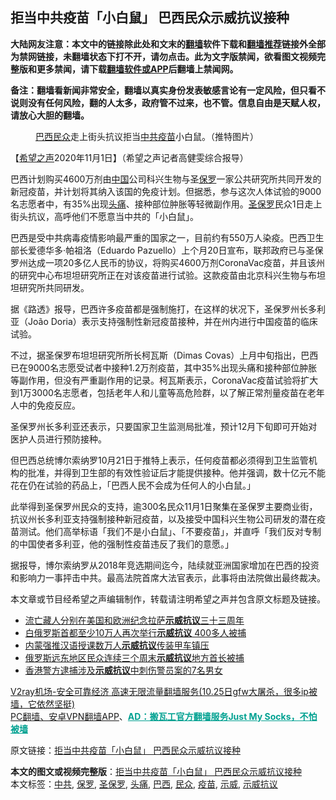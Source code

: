  <h2>拒当中共疫苗「小白鼠」 巴西民众示威抗议接种</h2> <p class="notice"><b>大陆网友注意：本文中的链接除此处和文末的<a href="https://github.com/bannedbook/fanqiang" >翻墙</a>软件下载和<a href="https://github.com/killgcd/justmysocks/blob/master/README.md">翻墙推荐</a>链接外全部为禁网链接，未翻墙状态下打不开，请勿点击。此为文字版禁闻，欲看图文视频完整版和更多禁闻，请下载<a href="https://github.com/bannedbook/fanqiang">翻墙软件或APP</a>后翻墙上禁闻网。</p><p>备注：翻墙看新闻非常安全，翻墙以真实身份发表敏感言论有一定风险，但只看不说则没有任何风险，翻的人太多，政府管不过来，也不管。信息自由是天赋人权，请放心大胆的翻墙。</b></p>  <div class="entry"> <figure><figcaption><a href="https://www.bannedbook.org/bnews/tag/%e5%b7%b4%e8%a5%bf/" class="st_tag internal_tag" rel="tag" title="标签 巴西 下的日志">巴西</a><a href="https://www.bannedbook.org/bnews/tag/%E6%B0%91%E4%BC%97/" class="st_tag internal_tag" rel="tag" title="标签 民众 下的日志">民众</a>走上街头抗议拒当<a href="https://www.bannedbook.org/bnews/tag/%e4%b8%ad%e5%85%b1/" class="st_tag internal_tag" rel="tag" title="标签 中共 下的日志">中共</a><a href="https://www.bannedbook.org/bnews/tag/%e7%96%ab%e8%8b%97/" class="st_tag internal_tag" rel="tag" title="标签 疫苗 下的日志">疫苗</a>小白鼠。（推特图片）</figcaption></figure> <p>【<span class='wp_keywordlink_affiliate'><a href="https://www.soundofhope.org" title="希望之声" target="_blank">希望之声</a></span>2020年11月1日】（希望之声记者高健雯综合报导）</p> <p>巴西计划购买4600万剂由<span class='wp_keywordlink_affiliate'><a href="https://www.bannedbook.org/" title="中国" target="_blank">中国</a></span>公司科兴生物与圣<a href="https://www.bannedbook.org/bnews/tag/%e4%bf%9d%e7%bd%97/" class="st_tag internal_tag" rel="tag" title="标签 保罗 下的日志">保罗</a>一家公共研究所共同开发的新冠疫苗，并计划将其纳入该国的免疫计划。但据悉，参与这次人体试验的9000名志愿者中，有35%出现<a href="https://www.bannedbook.org/bnews/tag/%e5%a4%b4%e7%97%9b/" class="st_tag internal_tag" rel="tag" title="标签 头痛 下的日志">头痛</a>、接种部位肿胀等轻微副作用。<a href="https://www.bannedbook.org/bnews/tag/%E5%9C%A3%E4%BF%9D%E7%BD%97/" class="st_tag internal_tag" rel="tag" title="标签 圣保罗 下的日志">圣保罗</a>民众1日走上街头抗议，高呼他们不愿意当中共的「小白鼠」。</p> <p>巴西是受中共病毒疫情影响最严重的国家之一，目前约有550万人染疫。巴西卫生部长爱德华多·帕祖洛（Eduardo Pazuello）上个月20日宣布，联邦政府已与圣保罗州达成一项20多亿人民币的协议，将购买4600万剂CoronaVac疫苗，并且该州的研究中心布坦坦研究所正在对该疫苗进行试验。这款疫苗由北京科兴生物与布坦坦研究所共同研发。</p>  <p>据《路透》报导，巴西许多疫苗都是强制施打，在这样的状况下，圣保罗州长多利亚（João Doria）表示支持强制性新冠疫苗接种，并在州内进行中国疫苗的临床试验。</p> <p>不过，据圣保罗布坦坦研究所所长柯瓦斯（Dimas Covas）上月中旬指出，巴西已在9000名志愿受试者中接种1.2万剂疫苗，其中35%出现头痛和接种部位肿胀等副作用，但没有严重副作用的记录。柯瓦斯表示，CoronaVac疫苗试验将扩大到1万3000名志愿者，包括老年人和儿童等高危险群，以了解正常剂量疫苗在老年人中的免疫反应。</p> <p>圣保罗州长多利亚还表示，只要国家卫生监测局批准，预计12月下旬即可开始对医护人员进行预防接种。</p>  <p>但巴西总统博尔索纳罗10月21日于推特上表示，任何疫苗都必须得到卫生监管机构的批准，并得到卫生部的有效性验证后才能提供接种。他并强调，数十亿元不能花在仍在试验的药品上，「巴西人民不会成为任何人的小白鼠。」</p> <p>此举得到圣保罗州民众的支持，逾300名民众11月1日聚集在圣保罗主要商业街，抗议州长多利亚支持强制接种新冠疫苗，以及接受中国科兴生物公司研发的潜在疫苗测试。他们高举标语「我们不是小白鼠」、「不要疫苗」，并直呼「我们反对专制的中国使者多利亚，他的强制性疫苗违反了我们的意愿。」</p> <p></p>  <p></p> <p></p> <p>据报导，博尔索纳罗从2018年竞选期间迄今，陆续就亚洲国家增加在巴西的投资和影响力一事抨击中共。最高法院首席大法官表示，此事将由法院做出最终裁决。</p>  <p>本文章或节目经希望之声编辑制作，转载请注明希望之声并包含原文标题及链接。</p> <ul class='op-related-articles' title='相关阅读'> <li><a href='https://www.bannedbook.org/bnews/renquan/xizang/20200928/1404664.html' target='_blank'>流亡藏人分别在美国和欧洲纪念拉萨<b>示威抗议</b>三十三周年</a></li> <li><a href='https://www.bannedbook.org/bnews/headline/20200914/1395943.html' target='_blank'>白俄罗斯首都至少10万人再次举行<b>示威抗议</b> 400多人被捕</a></li> <li><a href='https://www.bannedbook.org/bnews/baitai/20200902/1389838.html' target='_blank'>内蒙强推汉语授课数万人<b>示威抗议</b>传装甲车镇压</a></li> <li><a href='https://www.bannedbook.org/bnews/baitai/20200726/1366461.html' target='_blank'>俄罗斯远东地区民众连续三个周末<b>示威抗议</b>地方首长被捕</a></li> <li><a href='https://www.bannedbook.org/bnews/headline/20200710/1358779.html' target='_blank'>香港警方逮捕涉及<b>示威抗议</b>中刺伤警员案的7名男女</a></li> </ul> <p class="texttj"> <a href="https://www.bannedbook.org/forum23/topic22702.html" target="_blank">V2ray机场-安全可靠经济 高速无限流量翻墙服务(10.25日gfw大屠杀，很多ip被墙，它依然坚挺)</a><br/> <a href="https://github.com/bannedbook/fanqiang/wiki/%E7%A6%81%E9%97%BB%E7%BD%91%E5%AE%89%E5%8D%93%E7%BF%BB%E5%A2%99%E6%96%B0%E9%97%BBAPP" target="_blank">PC翻墙、安卓VPN翻墙APP</a>、<span onclick="window.open('https://github.com/killgcd/justmysocks/blob/master/README.md')" style="font-weight:bold;color:#00A191;cursor:pointer;text-decoration:underline;outline:none">AD：搬瓦工官方翻墙服务Just My Socks，不怕被墙</span></p><p>原文链接：<a class="src_link"  href="https://www.soundofhope.org/post/438427" target="_blank">拒当中共疫苗「小白鼠」 巴西民众示威抗议接种</a></p><a name='sharetosocial'></a>       <div><b>本文的图文或视频完整版</b>：<a href='https://www.bannedbook.org/bnews/comments/20201102/1424342.html'>拒当中共疫苗「小白鼠」 巴西民众示威抗议接种</a></div>  </div><!--END ENTRY--> <div class="postfooter"> <div>本文标签：<a href="https://www.bannedbook.org/bnews/tag/%e4%b8%ad%e5%85%b1/" rel="tag">中共</a>, <a href="https://www.bannedbook.org/bnews/tag/%e4%bf%9d%e7%bd%97/" rel="tag">保罗</a>, <a href="https://www.bannedbook.org/bnews/tag/%E5%9C%A3%E4%BF%9D%E7%BD%97/" rel="tag">圣保罗</a>, <a href="https://www.bannedbook.org/bnews/tag/%e5%a4%b4%e7%97%9b/" rel="tag">头痛</a>, <a href="https://www.bannedbook.org/bnews/tag/%e5%b7%b4%e8%a5%bf/" rel="tag">巴西</a>, <a href="https://www.bannedbook.org/bnews/tag/%E6%B0%91%E4%BC%97/" rel="tag">民众</a>, <a href="https://www.bannedbook.org/bnews/tag/%e7%96%ab%e8%8b%97/" rel="tag">疫苗</a>, <a href="https://www.bannedbook.org/bnews/tag/%e7%a4%ba%e5%a8%81/" rel="tag">示威</a>, <a href="https://www.bannedbook.org/bnews/tag/%e7%a4%ba%e5%a8%81%e6%8a%97%e8%ae%ae/" rel="tag">示威抗议</a></div>  </div><!--END POSTFOOTER--> 
